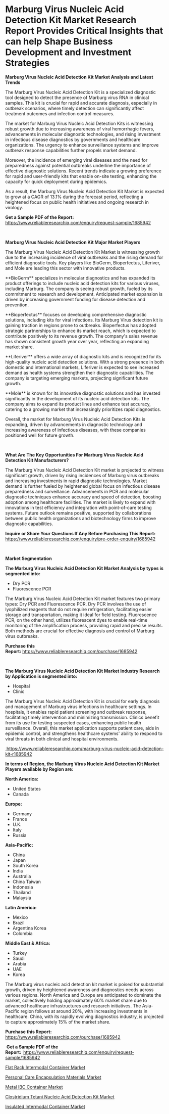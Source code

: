 <p><h1>Marburg Virus Nucleic Acid Detection Kit Market Research Report Provides Critical Insights that can help Shape Business Development and Investment Strategies</h1></p><p><strong>Marburg Virus Nucleic Acid Detection Kit Market Analysis and Latest Trends</strong></p>
<p><p>The Marburg Virus Nucleic Acid Detection Kit is a specialized diagnostic tool designed to detect the presence of Marburg virus RNA in clinical samples. This kit is crucial for rapid and accurate diagnosis, especially in outbreak scenarios, where timely detection can significantly affect treatment outcomes and infection control measures. </p><p>The market for Marburg Virus Nucleic Acid Detection Kits is witnessing robust growth due to increasing awareness of viral hemorrhagic fevers, advancements in molecular diagnostic technologies, and rising investment in infectious disease diagnostics by governments and healthcare organizations. The urgency to enhance surveillance systems and improve outbreak response capabilities further propels market demand. </p><p>Moreover, the incidence of emerging viral diseases and the need for preparedness against potential outbreaks underline the importance of effective diagnostic solutions. Recent trends indicate a growing preference for rapid and user-friendly kits that enable on-site testing, enhancing the capacity for quick deployment during epidemics. </p><p>As a result, the Marburg Virus Nucleic Acid Detection Kit Market is expected to grow at a CAGR of 13.1% during the forecast period, reflecting a heightened focus on public health initiatives and ongoing research in virology.</p></p>
<p><strong>Get a Sample PDF of the Report:&nbsp;</strong> <a href="https://www.reliableresearchiq.com/enquiry/request-sample/1685942?utm_campaign=123&utm_medium=2&utm_source=Github&utm_content=ia&utm_term=13102024&utm_id=marburg-virus-nucleic-acid-detection-kit">https://www.reliableresearchiq.com/enquiry/request-sample/1685942</a></p>
<p>&nbsp;</p>
<p><strong>Marburg Virus Nucleic Acid Detection Kit Major Market Players</strong></p>
<p><p>The Marburg Virus Nucleic Acid Detection Kit Market is witnessing growth due to the increasing incidence of viral outbreaks and the rising demand for efficient diagnostic tools. Key players like BioGerm, Bioperfectus, Liferiver, and Mole are leading this sector with innovative products.</p><p>**BioGerm** specializes in molecular diagnostics and has expanded its product offerings to include nucleic acid detection kits for various viruses, including Marburg. The company is seeing robust growth, fueled by its commitment to research and development. Anticipated market expansion is driven by increasing government funding for disease detection and prevention.</p><p>**Bioperfectus** focuses on developing comprehensive diagnostic solutions, including kits for viral infections. Its Marburg Virus detection kit is gaining traction in regions prone to outbreaks. Bioperfectus has adopted strategic partnerships to enhance its market reach, which is expected to contribute positively to its revenue growth. The company's sales revenue has shown consistent growth year over year, reflecting an expanding market share.</p><p>**Liferiver** offers a wide array of diagnostic kits and is recognized for its high-quality nucleic acid detection solutions. With a strong presence in both domestic and international markets, Liferiver is expected to see increased demand as health systems strengthen their diagnostic capabilities. The company is targeting emerging markets, projecting significant future growth.</p><p>**Mole** is known for its innovative diagnostic solutions and has invested significantly in the development of its nucleic acid detection kits. The company aims to expand its product lines and enhance test accuracy, catering to a growing market that increasingly prioritizes rapid diagnostics. </p><p>Overall, the market for Marburg Virus Nucleic Acid Detection Kits is expanding, driven by advancements in diagnostic technology and increasing awareness of infectious diseases, with these companies positioned well for future growth.</p></p>
<p>&nbsp;</p>
<p><strong>What Are The Key Opportunities For Marburg Virus Nucleic Acid Detection Kit Manufacturers?</strong></p>
<p><p>The Marburg Virus Nucleic Acid Detection Kit market is projected to witness significant growth, driven by rising incidences of Marburg virus outbreaks and increasing investments in rapid diagnostic technologies. Market demand is further fueled by heightened global focus on infectious disease preparedness and surveillance. Advancements in PCR and molecular diagnostic techniques enhance accuracy and speed of detection, boosting adoption among healthcare facilities. The market is likely to expand with innovations in test efficiency and integration with point-of-care testing systems. Future outlook remains positive, supported by collaborations between public health organizations and biotechnology firms to improve diagnostic capabilities.</p></p>
<p><strong>Inquire or Share Your Questions If Any Before Purchasing This Report:</strong> <a href="https://www.reliableresearchiq.com/enquiry/pre-order-enquiry/1685942?utm_campaign=123&utm_medium=2&utm_source=Github&utm_content=ia&utm_term=13102024&utm_id=marburg-virus-nucleic-acid-detection-kit">https://www.reliableresearchiq.com/enquiry/pre-order-enquiry/1685942</a></p>
<p>&nbsp;</p>
<p><strong>Market Segmentation</strong></p>
<p><strong>The Marburg Virus Nucleic Acid Detection Kit Market Analysis by types is segmented into:</strong></p>
<p><ul><li>Dry PCR</li><li>Fluorescence PCR</li></ul></p>
<p><p>The Marburg Virus Nucleic Acid Detection Kit market features two primary types: Dry PCR and Fluorescence PCR. Dry PCR involves the use of lyophilized reagents that do not require refrigeration, facilitating easier storage and transportation, making it ideal for field testing. Fluorescence PCR, on the other hand, utilizes fluorescent dyes to enable real-time monitoring of the amplification process, providing rapid and precise results. Both methods are crucial for effective diagnosis and control of Marburg virus outbreaks.</p></p>
<p><strong>Purchase this Report:&nbsp;</strong><a href="https://www.reliableresearchiq.com/purchase/1685942?utm_campaign=123&utm_medium=2&utm_source=Github&utm_content=ia&utm_term=13102024&utm_id=marburg-virus-nucleic-acid-detection-kit">https://www.reliableresearchiq.com/purchase/1685942</a></p>
<p>&nbsp;</p>
<p><strong>The Marburg Virus Nucleic Acid Detection Kit Market Industry Research by Application is segmented into:</strong></p>
<p><ul><li>Hospital</li><li>Clinic</li></ul></p>
<p><p>The Marburg Virus Nucleic Acid Detection Kit is crucial for early diagnosis and management of Marburg virus infections in healthcare settings. In hospitals, it enables rapid patient screening and outbreak response, facilitating timely intervention and minimizing transmission. Clinics benefit from its use for testing suspected cases, enhancing public health surveillance. Overall, this market application supports patient care, aids in epidemic control, and strengthens healthcare systems' ability to respond to viral threats in both clinical and hospital environments.</p></p>
<p><a href="https://www.reliableresearchiq.com/marburg-virus-nucleic-acid-detection-kit-r1685942?utm_campaign=123&utm_medium=2&utm_source=Github&utm_content=ia&utm_term=13102024&utm_id=marburg-virus-nucleic-acid-detection-kit">&nbsp;https://www.reliableresearchiq.com/marburg-virus-nucleic-acid-detection-kit-r1685942</a></p>
<p><strong>In terms of Region, the Marburg Virus Nucleic Acid Detection Kit Market Players available by Region are:</strong></p>
<p>
    <p> <strong> North America: </strong>
        <ul>
            <li>United States</li>
            <li>Canada</li>
        </ul>
        </p> 
    <p> <strong> Europe: </strong>
        <ul>
            <li>Germany</li>
            <li>France</li>
            <li>U.K.</li>
            <li>Italy</li>
            <li>Russia</li>
        </ul>
        </p> 
    <p> <strong> Asia-Pacific: </strong>
        <ul>
            <li>China</li>
            <li>Japan</li>
            <li>South Korea</li>
            <li>India</li>
            <li>Australia</li>
            <li>China Taiwan</li>
            <li>Indonesia</li>
            <li>Thailand</li>
            <li>Malaysia</li>
        </ul>
        </p> 
    <p> <strong> Latin America: </strong>
        <ul>
            <li>Mexico</li>
            <li>Brazil</li>
            <li>Argentina Korea</li>
            <li>Colombia</li>
        </ul>
        </p> 
    <p> <strong> Middle East & Africa: </strong>
        <ul>
            <li>Turkey</li>
            <li>Saudi</li>
            <li>Arabia</li>
            <li>UAE</li>
            <li>Korea</li>
        </ul>
    </p>
    </p>
<p><p>The Marburg virus nucleic acid detection kit market is poised for substantial growth, driven by heightened awareness and diagnostics needs across various regions. North America and Europe are anticipated to dominate the market, collectively holding approximately 60% market share due to advanced healthcare infrastructures and research initiatives. The Asia-Pacific region follows at around 20%, with increasing investments in healthcare. China, with its rapidly evolving diagnostics industry, is projected to capture approximately 15% of the market share.</p></p>
<p><strong>Purchase this Report: </strong><a href="https://www.reliableresearchiq.com/purchase/1685942?utm_campaign=123&utm_medium=2&utm_source=Github&utm_content=ia&utm_term=13102024&utm_id=marburg-virus-nucleic-acid-detection-kit">https://www.reliableresearchiq.com/purchase/1685942</a></p>
<p>&nbsp;<strong>Get a Sample PDF of the Report:&nbsp;&nbsp;</strong><a href="https://www.reliableresearchiq.com/enquiry/request-sample/1685942?utm_campaign=123&utm_medium=2&utm_source=Github&utm_content=ia&utm_term=13102024&utm_id=marburg-virus-nucleic-acid-detection-kit">https://www.reliableresearchiq.com/enquiry/request-sample/1685942</a></p>
<p><strong></strong></p>
<p><p><a href="https://www.linkedin.com/pulse/flat-rack-intermodal-container-market-emerging-trends-future-w8pce?utm_campaign=123&utm_medium=2&utm_source=Github&utm_content=ia&utm_term=13102024&utm_id=marburg-virus-nucleic-acid-detection-kit">Flat Rack Intermodal Container Market</a></p><p><a href="https://github.com/hegwervaemeruk/Market-Research-Report-List-1/blob/main/personal-care-encapsulation-materials-market.md?utm_campaign=123&utm_medium=2&utm_source=Github&utm_content=ia&utm_term=13102024&utm_id=marburg-virus-nucleic-acid-detection-kit">Personal Care Encapsulation Materials Market</a></p><p><a href="https://www.linkedin.com/pulse/metal-ibc-container-industry-insights-report-analyzing-vcxxc?utm_campaign=123&utm_medium=2&utm_source=Github&utm_content=ia&utm_term=13102024&utm_id=marburg-virus-nucleic-acid-detection-kit">Metal IBC Container Market</a></p><p><a href="https://github.com/daltondngelvin/Market-Research-Report-List-1/blob/main/clostridium-tetani-nucleic-acid-detection-kit-market.md?utm_campaign=123&utm_medium=2&utm_source=Github&utm_content=ia&utm_term=13102024&utm_id=marburg-virus-nucleic-acid-detection-kit">Clostridium Tetani Nucleic Acid Detection Kit Market</a></p><p><a href="https://www.linkedin.com/pulse/navigating-insulated-intermodal-container-market-expert-analysis-aw5hc?utm_campaign=123&utm_medium=2&utm_source=Github&utm_content=ia&utm_term=13102024&utm_id=marburg-virus-nucleic-acid-detection-kit">Insulated Intermodal Container Market</a></p></p>